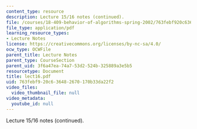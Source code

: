 ```yaml
---
content_type: resource
description: Lecture 15/16 notes (continued).
file: /courses/18-409-behavior-of-algorithms-spring-2002/763febf920c636482670170b33da22f2_lect16.pdf
file_type: application/pdf
learning_resource_types:
- Lecture Notes
license: https://creativecommons.org/licenses/by-nc-sa/4.0/
ocw_type: OCWFile
parent_title: Lecture Notes
parent_type: CourseSection
parent_uid: 3f6a47ea-74a7-53d2-524b-325889a3e5b5
resourcetype: Document
title: lect16.pdf
uid: 763febf9-20c6-3648-2670-170b33da22f2
video_files:
  video_thumbnail_file: null
video_metadata:
  youtube_id: null
---
```

Lecture 15/16 notes (continued).